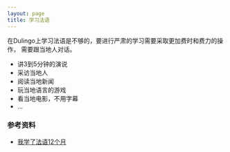 ```yaml
---
layout: page
title: 学习法语
---
```

在Dulingo上学习法语是不够的，要进行严肃的学习需要采取更加费时和费力的操作，
需要跟当地人对话。
- 讲3到5分钟的演说
- 采访当地人
- 阅读当地新闻
- 玩当地语言的游戏
- 看当地电影，不用字幕
- ...

### 参考资料
- [我学了法语12个月](https://news.ycombinator.com/item?id=22341983)
